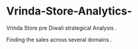# Vrinda-Store-Analytics-

Vrinda Store pre Diwali strategical Analysis . 

Finding the sales across several domains . 

